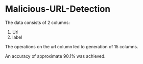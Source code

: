 # Malicious-URL-Detection

The data consists of 2 columns:
  1) Url
  2) label

The operations on the url column led to generation of 15 columns.

An accuracy of approximate 90.1% was achieved.
